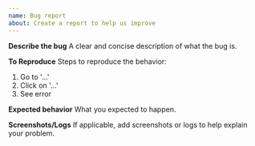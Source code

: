 ```yaml
---
name: Bug report
about: Create a report to help us improve
---
```


**Describe the bug**
A clear and concise description of what the bug is.

**To Reproduce**
Steps to reproduce the behavior:

1. Go to '...'
2. Click on '...'
3. See error

**Expected behavior**
What you expected to happen.

**Screenshots/Logs**
If applicable, add screenshots or logs to help explain your problem.
